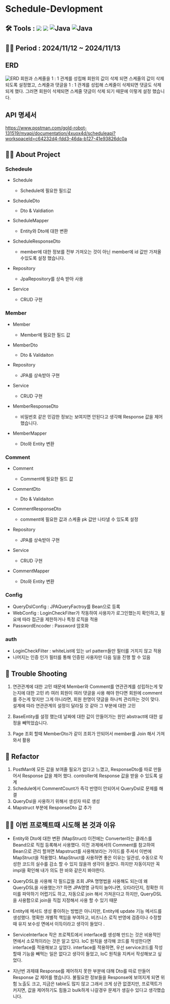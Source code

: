 # Schedule-Devlopment

## 🛠️ Tools :  <img src="https://img.shields.io/badge/mysql-4479A1?style=for-the-badge&logo=mysql&logoColor=white"> <img src="https://img.shields.io/badge/spring-6DB33F?style=for-the-badge&logo=github&logoColor=Green"> <img alt="Java" src ="https://img.shields.io/badge/Java-007396.svg?&style=for-the-badge&logo=Java&logoColor=white"/>  <img alt="Java" src ="https://img.shields.io/badge/intellijidea-000000.svg?&style=for-the-badge&logo=intellijidea&logoColor=white"/>

## 👨‍💻 Period : 2024/11/12 ~ 2024/11/13

## ERD 
![ERD](https://github.com/user-attachments/assets/1f7a32e0-b049-470f-aab9-732ddd96a942)
회원과 스케줄을 1 : 1 관계를 성립해 회원의 값이 삭제 되면 스케줄의 값이 삭제 되도록 설정했고, 
스케줄과 댓글을 1 : 1 관계를 성립해 스케줄이 삭제되면 댓글도 삭제되게 했다. 
그러면 회원이 삭제되면 스케줄 댓글이 삭제 되기 때문에 이렇게 설정 했습니다. 

## API 명세서 
<a href>https://www.postman.com/gold-robot-131519/myapi/documentation/4xuox4d/scheduleapi?workspaceId=c64232d4-fdd3-46da-b127-41e93826dc0a

## 👨‍💻 About Project
### Schedeule 
- Schedule
  - Schedule에 필요한 필드값 

- ScheduleDto
  - Dto & Valdiation 

- ScheduleMapper
  - Entity와 Dto에 대한 변환

- ScheduleResponseDto
  - member에 대한 정보를 전부 가져오는 것이 아닌 member에 id 값만 가져올 수있도록 설정 했습니다.  
    
- Repository
  - JpaRepository를 상속 받아 사용

 - Service
   - CRUD 구현

### Member 
- Member
  - Member에 필요한 필드 값

- MemberDto
  - Dto & Validaiton 

- Repository
  - JPA를 상속받아 구현

- Service
  - CRUD 구현

- MemberResponseDto
  - 비밀번호 같은 민감한 정보는 보여지면 안된다고 생각해 Response 값을 제어 했습니다.  

- MemberMapper
  - Dto와 Entity 변환

### Comment
- Comment
  - Comment에 필요한 필드 값

- CommentDto
  - Dto & Validaiton

- CommentResponseDto
  - comment에 필요한 값과 스케줄 pk 값만 나타낼 수 있도록 설정  

- Repository
  - JPA를 상속받아 구현

- Service
  - CRUD 구현

- CommentMapper
  - Dto와 Entity 변환
 
### Config
- QueryDslConfig : JPAQueryFactroy를 Bean으로 등록
- WebConfig : LoginCheckFilter가 작동하여 사용자가 로그인했는지 확인하고, 필요에 따라 접근을 제한하거나 특정 로직을 적용
- PasswordEncoder : Password 암호화

### auth 
- LoginCheckFilter : whiteList에 있는 url pattern들만 필터를 거치지 않고 적용
- 나머지는 인증 인가 필터를 통해 인증된 사용자만 다음 일을 진행 할 수 있음 

## 🥵 Trouble Shooting 
1. 연관관계에 대한 고민 때문에 Member와 Comment를 연관관계를 성립하는게 맞는지에 대한 고민 
if) 여러 회원이 여러 댓글을 사용 해야 한다면 회원에 comment를 주는게 맞지만 그게 아니라면, 회원 한명이 댓글을 하나씩 관리하는 것이 맞다. 
설계에 따라 연관관계의 설정이 달라질 것 같아 그 부분에 대한 고민 

2. BaseEntity를 설정 했는데 날짜에 대한 값이 안들어가는 원인 
abstract에 대한 설정을 빼먹었습니다.

3. Page 조회 할때 MemberDto가 같이 조회가 안되어서 member를 Join 해서 가져와서 활용 

## 🚀 Refactor
1. PostMan에 모든 값을 보여줄 필요가 없다고 느꼈고, ResponseDto를 따로 만들어서 Response 값을 제어 했다.
   controller에 Response 값을 받을 수 있도록 설계
2. Schedule에서 CommentCount가 즉각 반영이 안되어서 QueryDsl로 문제를 해결
3. QueryDsl을 사용하기 위해서 생성자 따로 생성
4. Mapstruct 부분에 ResponseDto 값 추가 

## 👨‍💻 이번 프로젝트때 시도해 본 것과 이유 

- Entity와 Dto에 대한 변환 (MapStruct)
    이전에는 Converter라는 클래스를 Beand으로 직접 등록해서 사용했다. 이전 과제에서의 Comment를 참고하여 Bean으로 관리 할꺼면 Mapstruct를 사용해보라는 가이드를 주셔서 이번에 MapStruct을 적용했다.
    MapStruct를 사용하면 좋은 이유는 일관성, 수동으로 작성한 코드의 실수를 감소 할 수 있지 않을까 생각이 들었다.
    하지만 자동이지만 꼭 impl을 확인해 내가 의도 한 바와 같은지 봐야한다.

 - QueryDSL을 사용해 각 필드값들 조회
     JPA 명명법을 사용해도 되는데 왜 QueryDSL을 사용했는가? 하면
     JPA명명 규칙이 늘어나면, 오타라던지, 정확한 의미를 파악하기 어렵기도 하고,
     자동으로 join 해서 가져온다고 하지만, QueryDSL을 사용함으로 join을 직접 지정해서 사용 할 수 있기 때문
    
- Entity에 메서드 생성
   좋아하는 방법은 아니지만, Entity에 update 기능 메서드를 생성했다.
   명확한 개별적 책임을 부여하고, 비즈니스 로직 반영에 검증이나 수정할때 유지 보수성 면에서 이득이라고 생각이 들었다 .

- ServiceInterface 
  작은 프로젝트에서 interface를 생성해 만드는 것은 비용적인 면에서 소모적이라는 것은 알고 있다.
  IoC 원칙을 생각해 코드를 작성한다면 interface를 적용해보고 싶었다. 
  interface를 적용하면, 우선 service코드를 작성할때 기능을 빼먹는 일은 없다고 생각이 들었고, IoC 원칙을 지켜서 작성해보고 싶었다.

- 지난번 과제떄 Response를 제어하지 못한 부분에 대해 Dto를 따로 만들어 Response 값 제어를 했습니다.
  불필요한 정보들을 Response에 보여지게 되면 위험 노출도 크고, 지금은 table도 많지 않고 그래서 크게 상관 없겠지만, 프로잭트가 커지면, 값을 제어하기도 힘들고 bulk하게 나갈경우 문제가
  생길수 있다고 생각했습니다.
   
